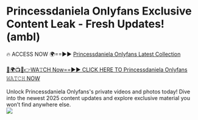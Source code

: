 # Princessdaniela Onlyfans Exclusive Content Leak - Fresh Updates! (ambl)

🔥 ACCESS NOW 🌍==►► <a href="https://tinyurl.com/kvy9nzfs" rel="nofollow">Princessdaniela Onlyfans Latest Collection</a>
<br><br>
[🔴🌍📺📱👉WA𝚃CH Now==►► CLICK HERE TO Princessdaniela Onlyfans 𝚆𝙰𝚃𝙲𝙷 NOW](https://tinyurl.com/kvy9nzfs)
<br><br>
Unlock Princessdaniela Onlyfans's private videos and photos today! Dive into the newest 2025 content updates and explore exclusive material you won’t find anywhere else.
<br>
<a href="https://tinyurl.com/kvy9nzfs" rel="nofollow" data-target="animated-image.originalLink"><img src="https://camo.githubusercontent.com/8a4f000d20f83aca3bf7ec5f350d767afa0574a8a352519fd8cfa583a6f93a33/68747470733a2f2f692e696d6775722e636f6d2f644a486b345a712e676966" data-canonical-src="https://i.imgur.com/dJHk4Zq.gif" style="max-width: 100%; display: inline-block;" data-target="animated-image.originalImage"></a>
<br>
